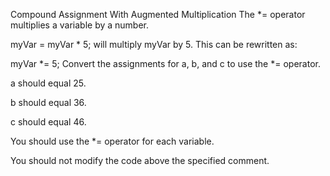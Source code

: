 Compound Assignment With Augmented Multiplication
The *= operator multiplies a variable by a number.

myVar = myVar * 5;
will multiply myVar by 5. This can be rewritten as:

myVar *= 5;
Convert the assignments for a, b, and c to use the *= operator.

a should equal 25.

b should equal 36.

c should equal 46.

You should use the *= operator for each variable.

You should not modify the code above the specified comment.